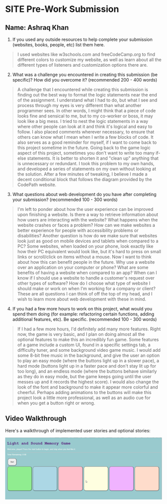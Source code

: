 SITE Pre-Work Submission
========================
Name: Ashraq Khan
------------------------
1. If you used any outside resources to help complete your submission (websites, books, people, etc) list them here. 
> I used websites like w3schools.com and freeCodeCamp.org to find different colors to customize my website, as well as learn about all the
different types of listeners and customization options there are.

2. What was a challenge you encountered in creating this submission (be specific)? How did you overcome it? (recommended 200 - 400 words)
> A challenge that I encountered while creating this submission is finding out the best way to format the logic statements near the end of the
assignment. I understand what I had to do, but what I see and process through my eyes is very different than what another programmer sees. In 
other words, I might think that a piece of code looks fine and sensical to me, but to my co-worker or boss, it may look like a big mess.
I tried to nest the logic statements in a way where other people can look at it and think it's logical and easy to follow. I also placed comments
wherever necessary, to ensure that others can know what I mean when I write a few blocks of code. It also serves as a good reminder for myself, if
I want to come back to this project sometime in the future.
Going back to the game logic aspect of this project, sometimes you don't want to write too many if-else statements. It is better to shorten it and
"clean up" anything that is unnecessary or redundant. I took this problem to my own hands, and developed a series of statements on my own without looking
at the solution. After a few minutes of tweaking, I believe I made a decent conditional block that follows the diagram provided by the CodePath website.

3. What questions about web development do you have after completing your submission? (recommended 100 - 300 words)
> I'm left to ponder about how the user experience can be improved upon finishing a website. Is there a way to retrieve information about how users
are interacting with the website? What happens when the website crashes or faces a problem? How can we make websites a better experience for people with
accessibility problems or disabilities?
Another question is how do we make sure that websites look just as good on mobile devices and tablets when compared to a PC? Some websites, when loaded on
your phone, look exactly like how their PC equivalent would look like, but it's hard to press on small links or scroll/click on items without a mouse. 
Now I want to think about how this can benefit people in the future. Why use a website over an application on your computer or phone? What are some benefits of 
having a website when compared to an app? When can I know if I should use a website to handle a customer's request over other types of software? How do I choose
what type of website I should make or work on when I'm working for a company or client?
These are all questions I can think of off the top of my head, and I wish to learn more about web development with these in mind.

4. If you had a few more hours to work on this project, what would you spend them doing (for example: refactoring certain functions, adding additional features, etc). Be specific. (recommended 100 - 300 words)
> If I had a few more hours, I'd definitely add many more features. Right now, the game is very basic, and I plan on doing almost all the optional features to make
this an incredibly fun game. Some features of a game include a custom UI, found in a specific settings tab, a difficulty tuner, and some background video game music.
I would add some 8-bit free music in the background, and give the user an option to play an easy mode (where the buttons light up in a slower pace), a hard mode
(buttons light up in a faster pace and don't stay lit up for too long), and an endless mode (where the buttons behave similarly as they do in easy mode, but the game
keeps going until the user messes up and it records the highest score). I would also change the look of the font and background to make it appear more colorful and 
cheerful. Perhaps adding animations to the buttons will make this project look a little more professional, as well as an audio cue for when you get a button right or
wrong.

## Video Walkthrough

Here's a walkthrough of implemented user stories and optional stories:

<img src='https://github.com/AshKhanNY/Light-and-Sound-Memory-Game/blob/main/Light_And_Sound_Game_Walkthrough.gif' title='Video Walkthrough' width='' alt='Video Walkthrough' />
